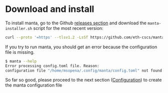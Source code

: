 # Download and install

To install manta, go to the Github [releases section](https://github.com/eth-cscs/manta/releases) and download the `manta-installer.sh` script for the most recent version:

```bash
curl --proto '=https' --tlsv1.2 -LsSf https://github.com/eth-cscs/manta/releases/download/v1.37.0/manta-installer.sh | sh
```

If you try to run manta, you should get an error because the configuration file is missing.

```bash
$ manta --help
Error processing config.toml file. Reason:
configuration file "/home/msopena/.config/manta/config.toml" not found
```

So far so good, please proceed to the next section ([Configuration](configuration.md)) to create the manta configuration file
